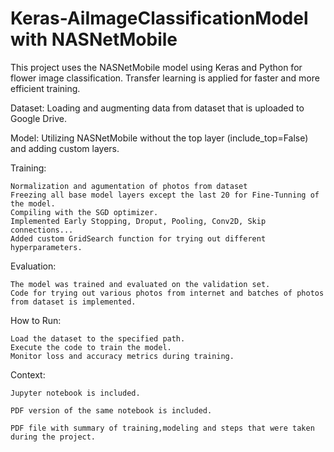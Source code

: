# Keras-AiImageClassificationModel with NASNetMobile
This project uses the NASNetMobile model using Keras and Python for flower image classification. Transfer learning is applied for faster and more efficient training.

  Dataset: Loading and augmenting data from dataset that is uploaded to Google Drive.
  
  Model: Utilizing NASNetMobile without the top layer (include_top=False) and adding custom layers.

  Training:

    Normalization and agumentation of photos from dataset
    Freezing all base model layers except the last 20 for Fine-Tunning of the model.
    Compiling with the SGD optimizer.
    Implemented Early Stopping, Droput, Pooling, Conv2D, Skip connections...
    Added custom GridSearch function for trying out different hyperparameters.
    
  Evaluation: 
  
    The model was trained and evaluated on the validation set.
    Code for trying out various photos from internet and batches of photos from dataset is implemented.
    
  How to Run:
  
    Load the dataset to the specified path.
    Execute the code to train the model.
    Monitor loss and accuracy metrics during training.

  Context:
  
    Jupyter notebook is included.
    
    PDF version of the same notebook is included.
    
    PDF file with summary of training,modeling and steps that were taken during the project.
